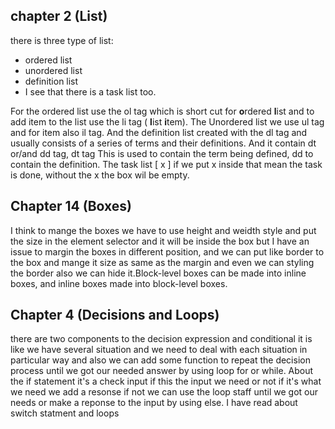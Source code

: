 ## chapter 2 (List)

there is three type of list:
* ordered list
* unordered list
* definition list
* I see that there is a task list too.

For the ordered list use the ol tag which is short cut for **o**rdered **l**ist and to add item to the list use the li tag ( **l**ist **i**tem).
The Unordered list we use ul tag and for item also il tag.
And the definition list created with the dl tag and usually consists of a series of terms and their definitions. And it contain dt or/and dd tag, dt tag This is used to contain the term being defined, dd to contain the definition.
The task list [ x ] if we put x inside that mean the task is done, without the x the box wil be empty.

 ## Chapter 14 (Boxes)

 I think to mange the boxes we have to use height and weidth style and put the size in the element selector and it will be inside the box but I have an issue to margin the boxes in different position, and we can put like border to the box and mange it size as same as the margin and even we can styling the border also we can hide it.Block-level boxes can be made into inline boxes, and inline boxes made into block-level boxes.

 ## Chapter 4 (Decisions and Loops)

there are two components to the decision expression and conditional
it is like we have several situation and we need to deal with each situation in particular way and also we can add some function to repeat the decision process until we got our needed answer by using loop for or while. About the if statement it's a check input if this the input we need or not if it's what we need we add a resonse if not we can use the loop staff until we got our needs or make a reponse to the input by using else.
I have read about switch statment and loops
 



